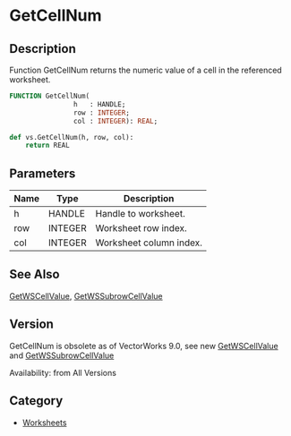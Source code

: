 # GetCellNum

## Description
Function GetCellNum returns the numeric value of a cell in the referenced worksheet.

```pascal
FUNCTION GetCellNum(
				h   : HANDLE;
				row : INTEGER;
				col : INTEGER): REAL;
```

```python
def vs.GetCellNum(h, row, col):
    return REAL
```

## Parameters
|Name|Type|Description|
|---|---|---|
|h|HANDLE|Handle to worksheet.|
|row|INTEGER|Worksheet row index.|
|col|INTEGER|Worksheet column index.|

## See Also
[GetWSCellValue](GetWSCellValue.md), [GetWSSubrowCellValue](GetWSSubrowCellValue.md)

## Version
GetCellNum is obsolete as of VectorWorks 9.0, see new [ GetWSCellValue](GetWSCellValue.md) and [ GetWSSubrowCellValue](GetWSSubrowCellValue.md)

Availability: from All Versions

## Category
* [Worksheets](../Categories/Worksheets.md)
